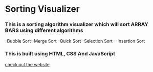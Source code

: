 # Sorting Visualizer
### This is a sorting algorithm visualizer which will sort ARRAY BARS using different algorithms 
 -Bubble Sort 
 -Merge Sort
 -Quick Sort
 -Selection Sort
 --Insertion Sort

### This is built using HTML, CSS And JavaScript <br/>
[check out the website](https://ask-anmol.github.io/Sorting-Visualizer/)
